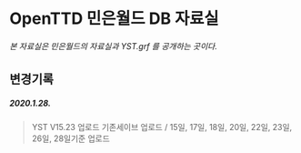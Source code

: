 # OpenTTD 민은월드 DB 자료실
###### 본 자료실은 민은월드의 자료실과 YST.grf 를 공개하는 곳이다.

## 변경기록
##### 2020.1.28. 
>YST V15.23 업로드
>기존세이브 업로드 / 15일, 17일, 18일, 20일, 22일, 23일, 26일, 28일기준 업로드
